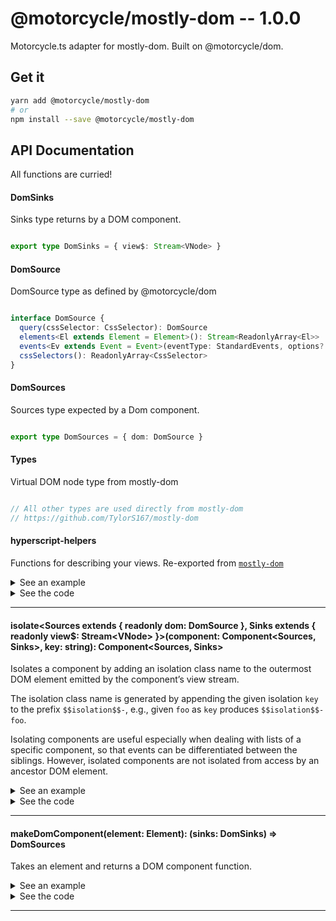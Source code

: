 # @motorcycle/mostly-dom -- 1.0.0

Motorcycle.ts adapter for mostly-dom. Built on @motorcycle/dom.

## Get it
```sh
yarn add @motorcycle/mostly-dom
# or
npm install --save @motorcycle/mostly-dom
```

## API Documentation

All functions are curried!

#### DomSinks

<p>

Sinks type returns by a DOM component.

</p>


```typescript

export type DomSinks = { view$: Stream<VNode> }

```


#### DomSource

<p>

DomSource type as defined by @motorcycle/dom

</p>


```typescript

interface DomSource {
  query(cssSelector: CssSelector): DomSource
  elements<El extends Element = Element>(): Stream<ReadonlyArray<El>>
  events<Ev extends Event = Event>(eventType: StandardEvents, options?: EventListenerOptions): Stream<Ev>
  cssSelectors(): ReadonlyArray<CssSelector>
}

```


#### DomSources

<p>

Sources type expected by a Dom component.

</p>


```typescript

export type DomSources = { dom: DomSource }

```


#### Types

<p>

Virtual DOM node type from mostly-dom

</p>


```typescript

// All other types are used directly from mostly-dom
// https://github.com/TylorS167/mostly-dom

```


#### hyperscript-helpers

<p>

Functions for describing your views. 
Re-exported from [`mostly-dom`](https://github.com/TylorS167/mostly-dom)

</p>


<details>
  <summary>See an example</summary>
  
```typescript
import { VNode, div, h1, button } from '@motorcycle/mostly-dom'

function view(amount: number): VNode {
  return div([
    h1(`Clicked ${amount} times!`),
    button('Click me')
  ])
}
```

</details>

<details>
  <summary>See the code</summary>

```typescript

export * from 'mostly-dom'

export * from './isolate'
export * from './makeDomComponent'

```

</details>

<hr />


#### isolate\<Sources extends { readonly dom: DomSource }, Sinks extends { readonly view$: Stream\<VNode\> }\>(component: Component\<Sources, Sinks\>, key: string): Component\<Sources, Sinks\>

<p>

Isolates a component by adding an isolation class name to the outermost
DOM element emitted by the component’s view stream.

The isolation class name is generated by appending the given isolation `key`
to the prefix `$$isolation$$-`, e.g., given `foo` as `key` produces
`$$isolation$$-foo`.

Isolating components are useful especially when dealing with lists of a
specific component, so that events can be differentiated between the siblings.
However, isolated components are not isolated from access by an ancestor DOM
element.

</p>


<details>
  <summary>See an example</summary>
  
```typescript
const MyIsolatedComponent = isolate(MyComponent, `myIsolationKey`)
const sinks = MyIsolatedComponent(sources)
```

</details>

<details>
  <summary>See the code</summary>

```typescript

export function isolate<
  Sources extends { readonly dom: DomSource },
  Sinks extends { readonly view$: Stream<VNode> }
>(component: Component<Sources, Sinks>, key: string): Component<Sources, Sinks> {
  return function isolatedComponent(sources: Sources) {
    const { dom } = sources
    const isolatedDom = dom.query(KEY_PREFIX + key)
    const sinks = component(Object.assign({}, sources, { dom: isolatedDom }))
    const isolatedSinks = Object.assign({}, sinks, { view$: isolateView(sinks.view$, key) })

    return isolatedSinks
  }
}

const KEY_PREFIX = `$$isolation$$-`

function isolateView(view$: Stream<VNode>, key: string) {
  const prefixedKey = KEY_PREFIX + key

  return tap(vNode => {
    const {
      className = EMPTY_CLASS_NAME,
      props: { className: propsClassName = EMPTY_CLASS_NAME },
    } = vNode
    const needsIsolation = propsClassName.indexOf(prefixedKey) === -1

    if (needsIsolation)
      vNode.props.className = removeSuperfluousSpaces(
        join(CLASS_NAME_SEPARATOR, [className, propsClassName, prefixedKey])
      )
  }, view$)
}

const EMPTY_CLASS_NAME = ``
const CLASS_NAME_SEPARATOR = ` `

function removeSuperfluousSpaces(str: string): string {
  return str.replace(RE_TWO_OR_MORE_SPACES, CLASS_NAME_SEPARATOR)
}

const RE_TWO_OR_MORE_SPACES = /\s{2,}/g

```

</details>

<hr />


#### makeDomComponent(element: Element): (sinks: DomSinks) =\> DomSources

<p>

Takes an element and returns a DOM component function.

</p>


<details>
  <summary>See an example</summary>
  
```typescript
import { 
  makeDomComponent, 
  DomSources, 
  DomSinks, 
  VNode,
  events, 
  query, 
  div, 
  h1, 
  button 
} from '@motorcycle/mostly-dom'
import { run } from '@motorcycle/run'

const element = document.querySelector('#app')

if (!element) throw new Error('unable to find element')

run(UI, makeDomComponent(element))

function UI(sources: DomSources): DomSinks {
  const { dom } = sources

  const click$: Stream<Event> = events('click', query('button'))

  const amount$: Stream<number> = scan(x => x + 1, 0, click$)

  const view$: Stream<VNode> = map(view, amount$)

  return { view$ }
}

function view(amount: number) {
  return div([
    h1(`Clicked ${amount} times`),
    button(`Click me`)
  ])
}
```

</details>

<details>
  <summary>See the code</summary>

```typescript

export function makeDomComponent(element: Element) {
  const rootVNode = elementToVNode(element)
  const wrapVNode = map(vNodeWrapper(element))
  const patch = scan(init([]), rootVNode)

  return function Dom(sinks: DomSinks): DomSources {
    const { view$ } = sinks

    const elementVNode$ = patch(wrapVNode(view$))
    const element$ = hold(toElement(elementVNode$))
    const dom = createElementDomSource(element$)

    drain(element$)

    return { dom }
  }
}

```

</details>

<hr />
